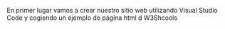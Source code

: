 En primer lugar vamos a crear nuestro sitio web utilizando Visual Studio Code y cogiendo un ejemplo de página html d W3Shcools
